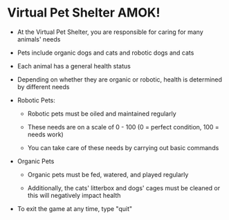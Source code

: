 <h1>Virtual Pet Shelter AMOK!</h1>

+ At the Virtual Pet Shelter, you are responsible for caring for many animals' needs

+ Pets include organic dogs and cats and robotic dogs and cats

+ Each animal has a general health status 

+ Depending on whether they are organic or robotic, health is determined by different needs

+ Robotic Pets:

   + Robotic pets must be oiled and maintained regularly

   + These needs are on a scale of 0 - 100 (0 = perfect condition, 100 = needs work)   

   + You can take care of these needs by carrying out basic commands   

+ Organic Pets

   + Organic pets must be fed, watered, and played regularly   

   + Additionally, the cats' litterbox and dogs' cages must be cleaned or this will negatively impact health   

+ To exit the game at any time, type "quit"
